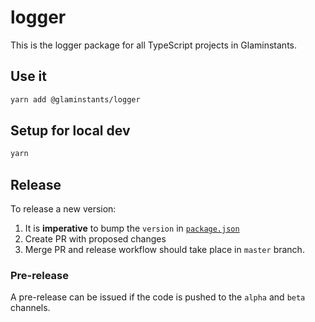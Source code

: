 # logger

This is the logger package for all TypeScript projects in Glaminstants.

## Use it

```bash
yarn add @glaminstants/logger
```

## Setup for local dev

```bash
yarn
```

## Release

To release a new version:

1. It is **imperative** to bump the `version` in [`package.json`](./package.json)
2. Create PR with proposed changes
3. Merge PR and release workflow should take place in `master` branch.

### Pre-release

A pre-release can be issued if the code is pushed to the `alpha` and `beta` channels.
